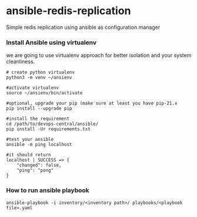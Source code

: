 # ansible-redis-replication
Simple redis replication using ansible as configuration manager

### Install Ansible using virtualenv
we are going to use virtualenv approach for better isolation and your system cleanliness.
```
# create python virtualenv
python3 -m venv ~/ansienv

#activate virtualenv
source ~/ansienv/bin/activate

#optional, upgrade your pip (make sure at least you have pip-21.x
pip install --upgrade pip

#install the requirement
cd /path/to/devops-central/ansible/
pip install -Ur requirements.txt

#test your ansible
ansible -m ping localhost

#it should return
localhost | SUCCESS => {
    "changed": false,
    "ping": "pong"
}
```

### How to run ansible playbook
`ansible-playbook -i inventory/<inventory path>/ playbooks/<playbook file>.yaml`